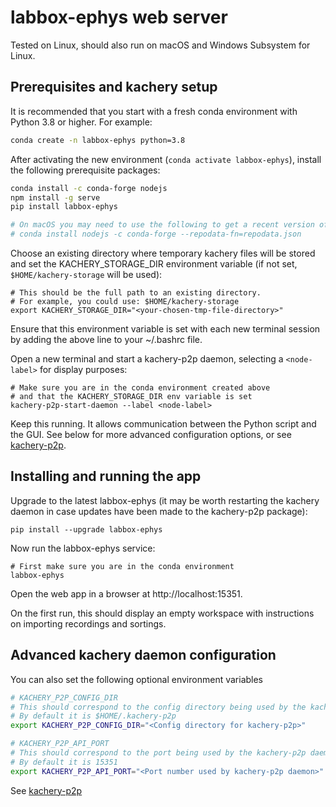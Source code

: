 <!-- This file was automatically generated by jinjaroot. Do not edit directly. See the .jinjaroot dir. -->
# labbox-ephys web server

Tested on Linux, should also run on macOS and Windows Subsystem for Linux.

## Prerequisites and kachery setup

It is recommended that you start with a fresh conda environment with Python 3.8 or higher. For example:

```bash
conda create -n labbox-ephys python=3.8
```

After activating the new environment (`conda activate labbox-ephys`), install the following prerequisite packages:

```bash
conda install -c conda-forge nodejs
npm install -g serve
pip install labbox-ephys

# On macOS you may need to use the following to get a recent version of nodejs:
# conda install nodejs -c conda-forge --repodata-fn=repodata.json
```

Choose an existing directory where temporary kachery files will be stored and set the KACHERY_STORAGE_DIR environment variable (if not set, `$HOME/kachery-storage` will be used):

```
# This should be the full path to an existing directory.
# For example, you could use: $HOME/kachery-storage
export KACHERY_STORAGE_DIR="<your-chosen-tmp-file-directory>" 
```

Ensure that this environment variable is set with each new terminal session by adding the above line to your ~/.bashrc file.

Open a new terminal and start a kachery-p2p daemon, selecting a `<node-label>` for display purposes:

```
# Make sure you are in the conda environment created above
# and that the KACHERY_STORAGE_DIR env variable is set
kachery-p2p-start-daemon --label <node-label>
```

Keep this running. It allows communication between the Python script and the GUI. See below for more advanced configuration options, or see [kachery-p2p](https://github.com/flatironinstitute/kachery-p2p).

## Installing and running the app

Upgrade to the latest labbox-ephys (it may be worth restarting the kachery daemon in case updates have been made to the kachery-p2p package):

```
pip install --upgrade labbox-ephys
```

Now run the labbox-ephys service:

```
# First make sure you are in the conda environment
labbox-ephys
```

Open the web app in a browser at http://localhost:15351.

On the first run, this should display an empty workspace with instructions on importing recordings and sortings.

## Advanced kachery daemon configuration

You can also set the following optional environment variables

```bash
# KACHERY_P2P_CONFIG_DIR
# This should correspond to the config directory being used by the kachery-p2p daemon
# By default it is $HOME/.kachery-p2p
export KACHERY_P2P_CONFIG_DIR="<Config directory for kachery-p2p>"

# KACHERY_P2P_API_PORT
# This should correspond to the port being used by the kachery-p2p daemon
# By default it is 15351
export KACHERY_P2P_API_PORT="<Port number used by kachery-p2p daemon>"
```

See [kachery-p2p](https://github.com/flatironinstitute/kachery-p2p)